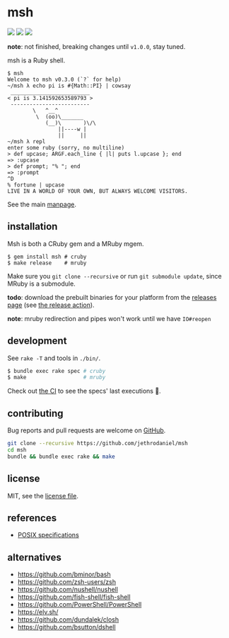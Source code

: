 # msh

![](https://github.com/jethrodaniel/msh/workflows/ci/badge.svg)
![](https://img.shields.io/github/license/jethrodaniel/msh.svg)
![](https://img.shields.io/github/stars/jethrodaniel/msh?style=social)

**note**: not finished, breaking changes until `v1.0.0`, stay tuned.

msh is a Ruby shell.

```
$ msh
Welcome to msh v0.3.0 (`?` for help)
~/msh λ echo pi is #{Math::PI} | cowsay
 _________________________
< pi is 3.141592653589793 >
 -------------------------
        \   ^__^
         \  (oo)\_______
            (__)\       )\/\
                ||----w |
                ||     ||
~/msh λ repl
enter some ruby (sorry, no multiline)
> def upcase; ARGF.each_line { |l| puts l.upcase }; end
=> :upcase
> def prompt; "% "; end
=> :prompt
^D
% fortune | upcase
LIVE IN A WORLD OF YOUR OWN, BUT ALWAYS WELCOME VISITORS.
```

See the main [manpage](man/msh.1.adoc).

## installation

Msh is both a CRuby gem and a MRuby mgem.

```
$ gem install msh # cruby
$ make release    # mruby
```

Make sure you `git clone --recursive` or run `git submodule update`, since MRuby is a submodule.

**todo**: download the prebuilt binaries for your platform from the [releases page](https://github.com/jethrodaniel/msh/releases) (see [the release action](.github/workflows/release.yml)).

**note**: mruby redirection and pipes won't work until we have `IO#reopen`

## development

See `rake -T` and tools in `./bin/`.

```sh
$ bundle exec rake spec # cruby
$ make                  # mruby
```

Check out [the CI](https://github.com/jethrodaniel/msh/actions/) to see the specs' last executions 🔪.

## contributing

Bug reports and pull requests are welcome on [GitHub](https://github.com/jethrodaniel/msh).

```sh
git clone --recursive https://github.com/jethrodaniel/msh
cd msh
bundle && bundle exec rake && make
```

## license

MIT, see the [license file](license.txt).

## references

- [POSIX specifications](https://pubs.opengroup.org/onlinepubs/9699919799/)

## alternatives

- https://github.com/bminor/bash
- https://github.com/zsh-users/zsh
- https://github.com/nushell/nushell
- https://github.com/fish-shell/fish-shell
- https://github.com/PowerShell/PowerShell
- https://elv.sh/
- https://github.com/dundalek/closh
- https://github.com/bsutton/dshell
